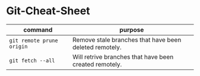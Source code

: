 # Git-Cheat-Sheet

| command | purpose
|---|---|
| `git remote prune origin` | Remove stale branches that have been deleted remotely. |
| `git fetch --all` | Will retrive branches that have been created remotely. |
